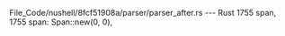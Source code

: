 File_Code/nushell/8fcf51908a/parser/parser_after.rs --- Rust
1755                     span,                                                                                                                               1755                     span: Span::new(0, 0),

